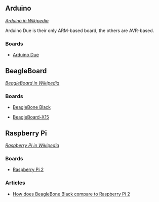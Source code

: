 Arduino
-------

[_Arduino in Wikipedia_](https://en.wikipedia.org/wiki/Arduino)

Arduino Due is their only ARM-based board, the others are AVR-based.

### Boards

* [Arduino Due](https://www.arduino.cc/en/Main/ArduinoBoardDue)

BeagleBoard
-----------

[_BeagleBoard in Wikipedia_](https://en.wikipedia.org/wiki/BeagleBoard)

### Boards

* [BeagleBone Black](http://beagleboard.org/black)

* [BeagleBoard-X15](http://beagleboard.org/x15)

Raspberry Pi
------------

[_Raspberry Pi in Wikipedia_](https://en.wikipedia.org/wiki/Raspberry_Pi)

### Boards

* [Raspberry Pi 2](https://www.raspberrypi.org/products/raspberry-pi-2-model-b/)

### Articles

* [How does BeagleBone Black compare to Raspberry Pi 2](http://www.beagleboard.org/blog/2015-02-05-raspberry-pi-2/)
